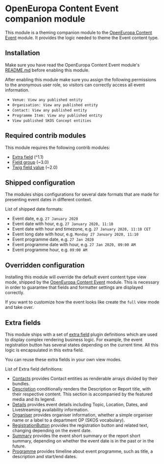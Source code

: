 # OpenEuropa Content Event companion module

This module is a theming companion module to the [OpenEuropa Content Event](https://github.com/openeuropa/oe_content/tree/master/modules/oe_content_event) module.
It provides the logic needed to theme the Event content type.

## Installation

Make sure you have read the OpenEuropa Content Event module's [README.md](https://github.com/openeuropa/oe_content/tree/master/modules/oe_content_event/README.md)
before enabling this module.

After enabling this module make sure you assign the following permissions to the anonymous user role, so visitors can
correctly access all event information.

- `Venue: View any published entity`
- `Organisation: View any published entity`
- `Contact: View any published entity`
- `Programme Item: View any published entity`
- `View published SKOS Concept entities`

## Required contrib modules

This module requires the following contrib modules:

* [Extra field](https://www.drupal.org/project/extra_field) (^1.1)
* [Field group](https://www.drupal.org/project/field_group) (~3.0)
* [Twig field value](https://www.drupal.org/project/twig_field_value) (~2.0)

## Shipped configuration

The modules ships configurations for several date formats that are made for presenting event dates in different context.

List of shipped date formats:

* Event date, e.g. `27 January 2020`
* Event date with hour, e.g. `27 January 2020, 11:10`
* Event date with hour and timezone, e.g. `27 January 2020, 11:10 CET`
* Event long date with hour, e.g. `Monday 27 January 2020, 11:10`
* Event programme date, e.g. `27 Jan 2020`
* Event programme date with hour, e.g. `27 Jan 2020, 09:00 AM`
* Event programme hour, e.g. `09:00 AM`

## Overridden configuration

Installing this module will override the default event content type view mode, shipped by the
[OpenEuropa Content Event](https://github.com/openeuropa/oe_content/tree/master/modules/oe_content_event)
module. This is necessary in order to guarantee that fields and formatter settings are displayed correctly.

If you want to customize how the event looks like create the `full` view mode and take over.

## Extra fields

This module ships with a set of [extra field](https://www.drupal.org/project/extra_field) plugin definitions which are
used to display complex rendering business logic. For example, the event registration button has several states
depending on the current time. All this logic is encapsulated in this extra field.

You can reuse these extra fields in your own view modes.

List of Extra field definitions:

* [Contacts](/modules/oe_theme_content_event/src/Plugin/ExtraField/Display/ContactsExtraField.php) provides Contact
  entities as renderable arrays divided by their bundles.
* [Description](/modules/oe_theme_content_event/src/Plugin/ExtraField/Display/DescriptionExtraField.php) conditionally
  renders the Description or Report title, with their respective content. This section is accompanied by the featured media and its legend.
* [Details](/modules/oe_theme_content_event/src/Plugin/ExtraField/Display/DetailsExtraField.php) provides event details
  including Topic, Location, Dates, and Livestreaming availability information.
* [Organiser](/modules/oe_theme_content_event/src/Plugin/ExtraField/Display/OrganiserExtraField.php) provides
  organiser information, whether a simple organiser name or a label to a department OP (SKOS vocabulary).
* [RegistrationButton](/modules/oe_theme_content_event/src/Plugin/ExtraField/Display/RegistrationButtonExtraField.php)
  provides the registration button and related text, changing depending on the event date.
* [Summary](/modules/oe_theme_content_event/src/Plugin/ExtraField/Display/SummaryExtraField.php) provides the event
  short summary or the report short summary, depending on whether the event date is in the past or in the future.
* [Programme](/modules/oe_theme_content_event/src/Plugin/ExtraField/Display/ProgrammeExtraField.php) provides timeline about event programme, such as title, a description and start/end dates.
